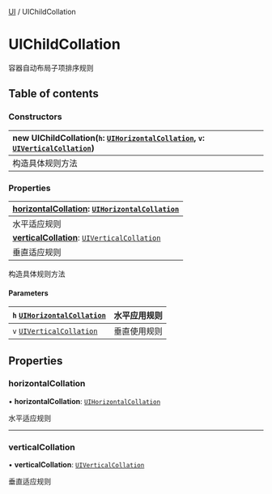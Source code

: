 [UI](../groups/Core.UI.md) / UIChildCollation

# UIChildCollation <Badge type="tip" text="Class" /> <Score text="UIChildCollation" />

<p class="content-big">

容器自动布局子项排序规则

</p>

## Table of contents

### Constructors <Score text="Constructors" /> 
| **new UIChildCollation**(`h`: [`UIHorizontalCollation`](../enums/mw.UIHorizontalCollation.md), `v`: [`UIVerticalCollation`](../enums/mw.UIVerticalCollation.md))  |
| :-----|
| 构造具体规则方法|

### Properties <Score text="Properties" /> 
| **[horizontalCollation](mw.UIChildCollation.md#horizontalcollation)**: [`UIHorizontalCollation`](../enums/mw.UIHorizontalCollation.md)  |
| :-----|
| 水平适应规则|
| **[verticalCollation](mw.UIChildCollation.md#verticalcollation)**: [`UIVerticalCollation`](../enums/mw.UIVerticalCollation.md)  |
| 垂直适应规则|

构造具体规则方法


#### Parameters

| `h` [`UIHorizontalCollation`](../enums/mw.UIHorizontalCollation.md) | 水平应用规则 |
| :------ | :------ |
| `v` [`UIVerticalCollation`](../enums/mw.UIVerticalCollation.md) | 垂直使用规则 |

## Properties

### horizontalCollation <Score text="horizontalCollation" /> 

• **horizontalCollation**: [`UIHorizontalCollation`](../enums/mw.UIHorizontalCollation.md)

水平适应规则

___

### verticalCollation <Score text="verticalCollation" /> 

• **verticalCollation**: [`UIVerticalCollation`](../enums/mw.UIVerticalCollation.md)

垂直适应规则

